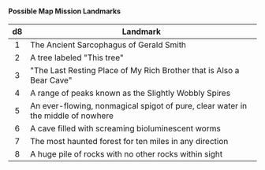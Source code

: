 #### Possible Map Mission Landmarks
|  d8 | Landmark                                                                         |
|:---:|----------------------------------------------------------------------------------|
|  1  | The Ancient Sarcophagus of Gerald Smith                                          |
|  2  | A tree labeled "This tree"                                                       |
|  3  | "The Last Resting Place of My Rich Brother that is Also a Bear Cave"             |
|  4  | A range of peaks known as the Slightly Wobbly Spires                             |
|  5  | An ever-flowing, nonmagical spigot of pure, clear water in the middle of nowhere |
|  6  | A cave filled with screaming bioluminescent worms                                |
|  7  | The most haunted forest for ten miles in any direction                           |
|  8  | A huge pile of rocks with no other rocks within sight                            |
